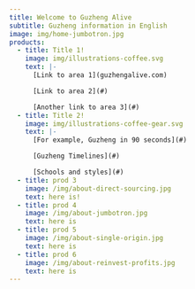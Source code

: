 ```yaml
---
title: Welcome to Guzheng Alive
subtitle: Guzheng information in English
image: img/home-jumbotron.jpg
products:
  - title: Title 1!
    image: img/illustrations-coffee.svg
    text: |-
      [Link to area 1](guzhengalive.com)

      [Link to area 2](#)

      [Another link to area 3](#)
  - title: Title 2!
    image: img/illustrations-coffee-gear.svg
    text: |-
      [For example, Guzheng in 90 seconds](#)

      [Guzheng Timelines](#)

      [Schools and styles](#)
  - title: prod 3
    image: /img/about-direct-sourcing.jpg
    text: here is!
  - title: prod 4
    image: /img/about-jumbotron.jpg
    text: here is
  - title: prod 5
    image: /img/about-single-origin.jpg
    text: here is
  - title: prod 6
    image: /img/about-reinvest-profits.jpg
    text: here is
---
```


